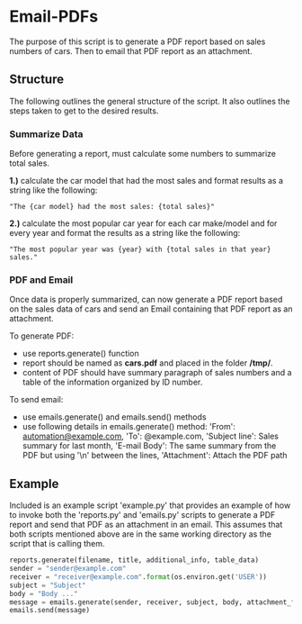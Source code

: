 # **Email-PDFs**
The purpose of this script is to generate a PDF report based on sales numbers of cars. Then to email that PDF report as an attachment.

## **Structure**
The following outlines the general structure of the script. It also outlines the steps taken to get to the desired results.

### **Summarize Data**

Before generating a report, must calculate some numbers to summarize total sales.

**1.)** calculate the car model that had the most sales and format results as a string like the following:
```
"The {car model} had the most sales: {total sales}"
```
**2.)** calculate the most popular car year for each car make/model and for every year and format the results as a string like the following:
```
"The most popular year was {year} with {total sales in that year} sales."
```

### **PDF and Email**
Once data is properly summarized, can now generate a PDF report based on the sales data of cars and send an Email containing that PDF report as an attachment.

To generate PDF:
* use reports.generate() function
* report should be named as **cars.pdf** and placed in the folder **/tmp/**.
* content of PDF should have summary paragraph of sales numbers and a table of the information organized by ID number.

To send email:
* use emails.generate() and emails.send() methods
* use following details in emails.generate() method: 'From': automation@example.com, 'To': <user>@example.com, 'Subject line': Sales summary for last month, 'E-mail Body': The same summary from the PDF but using '\n' between the lines, 'Attachment': Attach the PDF path

## **Example**
Included is an example script 'example.py' that provides an example of how to invoke both the 'reports.py' and 'emails.py' scripts to generate a PDF report and send that PDF as an attachment in an email. This assumes that both scripts mentioned above are in the same working directory as the script that is calling them.
```python
reports.generate(filename, title, additional_info, table_data)
sender = "sender@example.com"
receiver = "receiver@example.com".format(os.environ.get('USER'))
subject = "Subject"
body = "Body ..."
message = emails.generate(sender, receiver, subject, body, attachment_filename)
emails.send(message)
```
